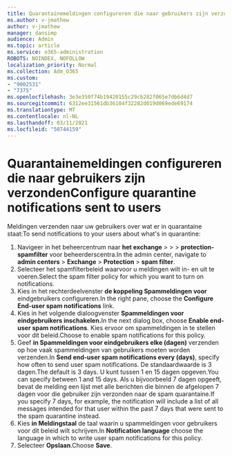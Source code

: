 ```yaml
---
title: Quarantainemeldingen configureren die naar gebruikers zijn verzonden
ms.author: v-jmathew
author: v-jmathew
manager: dansimp
audience: Admin
ms.topic: article
ms.service: o365-administration
ROBOTS: NOINDEX, NOFOLLOW
localization_priority: Normal
ms.collection: Adm_O365
ms.custom:
- "9002531"
- "7375"
ms.openlocfilehash: 3e3e350f74b19420155c29cb282f065e7db6d4d7
ms.sourcegitcommit: 6312ee31561db36104f32282d019d069ede69174
ms.translationtype: MT
ms.contentlocale: nl-NL
ms.lasthandoff: 03/11/2021
ms.locfileid: "50744159"
---
```

# <a name="configure-quarantine-notifications-sent-to-users"></a><span data-ttu-id="92617-102">Quarantainemeldingen configureren die naar gebruikers zijn verzonden</span><span class="sxs-lookup"><span data-stu-id="92617-102">Configure quarantine notifications sent to users</span></span>

<span data-ttu-id="92617-103">Meldingen verzenden naar uw gebruikers over wat er in quarantaine staat:</span><span class="sxs-lookup"><span data-stu-id="92617-103">To send notifications to your users about what's in quarantine:</span></span>

1. <span data-ttu-id="92617-104">Navigeer in het beheercentrum naar **het exchange**  >    >    >  **protection-spamfilter** voor beheerderscentra.</span><span class="sxs-lookup"><span data-stu-id="92617-104">In the admin center, navigate to **admin centers** > **Exchange** > **Protection** > **spam filter**.</span></span>
2. <span data-ttu-id="92617-105">Selecteer het spamfilterbeleid waarvoor u meldingen wilt in- en uit te voeren.</span><span class="sxs-lookup"><span data-stu-id="92617-105">Select the spam filter policy for which you want to turn on notifications.</span></span>
3. <span data-ttu-id="92617-106">Kies in het rechterdeelvenster **de koppeling Spammeldingen voor** eindgebruikers configureren.</span><span class="sxs-lookup"><span data-stu-id="92617-106">In the right pane, choose the **Configure End-user spam notifications** link.</span></span>
4. <span data-ttu-id="92617-107">Kies in het volgende dialoogvenster **Spammeldingen voor eindgebruikers inschakelen.**</span><span class="sxs-lookup"><span data-stu-id="92617-107">In the next dialog box, choose **Enable end-user spam notifications**.</span></span> <span data-ttu-id="92617-108">Kies ervoor om spammeldingen in te stellen voor dit beleid.</span><span class="sxs-lookup"><span data-stu-id="92617-108">Choose to enable spam notifications for this policy.</span></span>
5. <span data-ttu-id="92617-109">Geef **in Spammeldingen voor eindgebruikers elke (dagen)** verzenden op hoe vaak spammeldingen van gebruikers moeten worden verzenden.</span><span class="sxs-lookup"><span data-stu-id="92617-109">In **Send end-user spam notifications every (days)**, specify how often to send user spam notifications.</span></span> <span data-ttu-id="92617-110">De standaardwaarde is 3 dagen.</span><span class="sxs-lookup"><span data-stu-id="92617-110">The default is 3 days.</span></span> <span data-ttu-id="92617-111">U kunt tussen 1 en 15 dagen opgeven.</span><span class="sxs-lookup"><span data-stu-id="92617-111">You can specify between 1 and 15 days.</span></span> <span data-ttu-id="92617-112">Als u bijvoorbeeld 7 dagen opgeeft, bevat de melding een lijst met alle berichten die binnen de afgelopen 7 dagen voor die gebruiker zijn verzonden naar de spam quarantaine.</span><span class="sxs-lookup"><span data-stu-id="92617-112">If you specify 7 days, for example, the notification will include a list of all messages intended for that user within the past 7 days that were sent to the spam quarantine instead.</span></span>
6. <span data-ttu-id="92617-113">Kies **in Meldingstaal** de taal waarin u spammeldingen voor gebruikers voor dit beleid wilt schrijven.</span><span class="sxs-lookup"><span data-stu-id="92617-113">In **Notification language** choose the language in which to write user spam notifications for this policy.</span></span>
7. <span data-ttu-id="92617-114">Selecteer **Opslaan**.</span><span class="sxs-lookup"><span data-stu-id="92617-114">Choose **Save**.</span></span>
